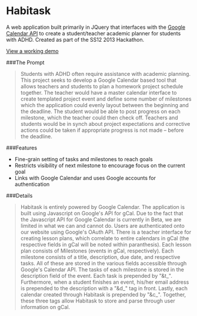 Habitask
============
A web application built primarily in JQuery that interfaces with the [Google Calendar API](https://developers.google.com/google-apps/calendar/) to create a student/teacher academic planner for students with ADHD. Created as part of the SS12 2013 Hackathon.

[View a working demo](http://www.thecalvinchan.com/sandbox/SS12)

###The Prompt
> Students with ADHD often require assistance with academic planning. This project seeks to develop a Google Calendar based tool that allows teachers and students to plan a homework project schedule together. The teacher would have a master calendar interface to create templated project event and define some number of milestones which the application could evenly layout between the beginning and the deadline. The student would be able to post progress on each milestone, which the teacher could then check off. Teachers and students would be in synch about project expectations and corrective actions could be taken if appropriate progress is not made – before the deadline.

###Features
* Fine-grain setting of tasks and milestones to reach goals
* Restricts visibility of next milestone to encourage focus on the current goal
* Links with Google Calendar and uses Google accounts for authentication

###Details
> Habitask is entirely powered by Google Calendar. The application is built using Javascript on Google's API for gCal. Due to the fact that the Javascript API for Google Calendar is currently in Beta, we are limited in what we can and cannot do. Users are authenticated onto our website using Google's OAuth API. There is a teacher interface for creating lesson plans, which correlate to entire calendars in gCal (the respective fields in gCal will be noted within paranthesis). Each lesson plan consists of Milestones (events in gCal, respectively). Each milestone consists of a title, description, due date, and respective tasks. All of these are stored in the various fields accessible through Google's Calendar API. The tasks of each milestone is stored in the description field of the event. Each task is prepended by "&t_". Furthermore, when a student finishes an event, his/her email address is prepended to the description with a "&d_" tag in front. Lastly, each calendar created through Habitask is prepended by "&c_". Together, these three tags allow Habitask to store and parse through user information on gCal.